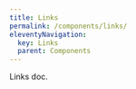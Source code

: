 ```yaml
---
title: Links
permalink: /components/links/
eleventyNavigation:
  key: Links
  parent: Components
---
```


Links doc.
